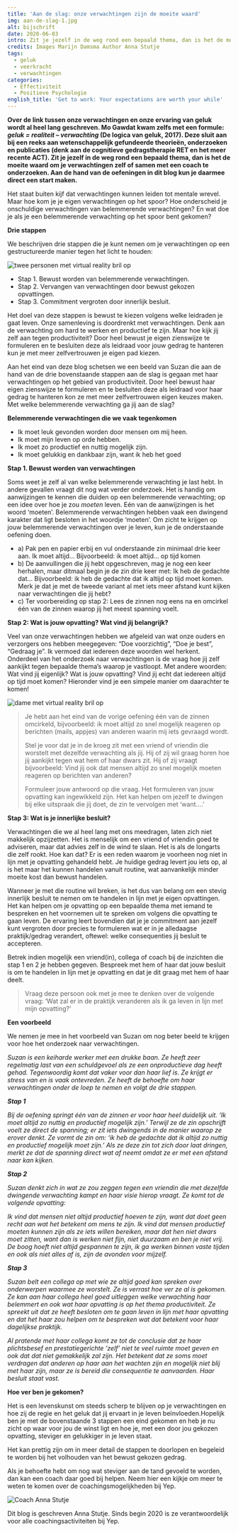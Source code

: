 ```yaml
---
title: 'Aan de slag: onze verwachtingen zijn de moeite waard'
img: aan-de-slag-1.jpg
alt: bijschrift
date: 2020-06-03
intro: Zit je jezelf in de weg rond een bepaald thema, dan is het de moeite waard om je verwachtingen zelf of samen met een coach te onderzoeken. Aan de hand van de oefeningen in dit blog kun je daarmee direct een start maken.
credits: Images Marijn Damsma Author Anna Stutje
tags:
  - geluk
  - veerkracht
  - verwachtingen
categories:
  - Effectiviteit
  - Positieve Psychologie
english_title: 'Get to work: Your expectations are worth your while'
---
```


**Over de link tussen onze verwachtingen en onze ervaring van geluk wordt al heel lang geschreven. Mo Gawdat kwam zelfs met een formule: _geluk = realiteit – verwachting_ (De logica van geluk, 2017). Deze sluit aan bij een reeks aan wetenschappelijk gefundeerde theorieën, onderzoeken en publicaties (denk aan de cognitieve gedragstherapie RET en het meer recente ACT). Zit je jezelf in de weg rond een bepaald thema, dan is het de moeite waard om je verwachtingen zelf of samen met een coach te onderzoeken. Aan de hand van de oefeningen in dit blog kun je daarmee direct een start maken.**

Het staat buiten kijf dat verwachtingen kunnen leiden tot mentale wrevel. Maar hoe kom je je eigen verwachtingen op het spoor? Hoe onderscheid je onschuldige verwachtingen van belemmerende verwachtingen? En wat doe je als je een belemmerende verwachting op het spoor bent gekomen?

**Drie stappen**

We beschrijven drie stappen die je kunt nemen om je verwachtingen op een gestructureerde manier tegen het licht te houden:

![twee personen met virtual reality bril op](./aan-de-slag-2.jpg)

- Stap 1. Bewust worden van belemmerende verwachtingen.
- Stap 2. Vervangen van verwachtingen door bewust gekozen opvattingen.
- Stap 3. Commitment vergroten door innerlijk besluit.

Het doel van deze stappen is bewust te kiezen volgens welke leidraden je gaat leven. Onze samenleving is doordrenkt met verwachtingen. Denk aan de verwachting om hard te werken en productief te zijn. Maar hoe kijk jij zelf aan tegen productiviteit? Door heel bewust je eigen zienswijze te formuleren en te besluiten deze als leidraad voor jouw gedrag te hanteren kun je met meer zelfvertrouwen je eigen pad kiezen.

Aan het eind van deze blog schetsen we een beeld van Suzan die aan de hand van de drie bovenstaande stappen aan de slag is gegaan met haar verwachtingen op het gebied van productiviteit. Door heel bewust haar eigen zienswijze te formuleren en te besluiten deze als leidraad voor haar gedrag te hanteren kon ze met meer zelfvertrouwen eigen keuzes maken. Met welke belemmerende verwachting ga jij aan de slag?

**Belemmerende verwachtingen die we vaak tegenkomen**

- Ik moet leuk gevonden worden door mensen om mij heen.
- Ik moet mijn leven op orde hebben.
- Ik moet zo productief en nuttig mogelijk zijn.
- Ik moet gelukkig en dankbaar zijn, want ik heb het goed

**Stap 1. Bewust worden van verwachtingen**

Soms weet je zelf al van welke belemmerende verwachting je last hebt. In andere gevallen vraagt dit nog wat verder onderzoek. Het is handig om aanwijzingen te kennen die duiden op een belemmerende verwachting; op een idee over hoe je zou _moeten_ leven. Eén van de aanwijzingen is het woord ‘moeten’. Belemmerende verwachtingen hebben vaak een dwingend karakter dat ligt besloten in het woordje ‘moeten’. Om zicht te krijgen op jouw belemmerende verwachtingen over je leven, kun je de onderstaande oefening doen.

- a) Pak pen en papier erbij en vul onderstaande zin minimaal drie keer aan.
  Ik moet altijd…
  Bijvoorbeeld: ik moet altijd… op tijd komen
- b) De aanvullingen die jij hebt opgeschreven, mag je nog een keer herhalen, maar ditmaal begin je de zin drie keer met:
  Ik heb de gedachte dat…
  Bijvoorbeeld: ik heb de gedachte dat ik altijd op tijd moet komen. Merk je dat je met de tweede variant al met iets meer afstand kunt kijken naar verwachtingen die jij hebt?
- c) Ter voorbereiding op stap 2: Lees de zinnen nog eens na en omcirkel één van de zinnen waarop jij het meest spanning voelt.

**Stap 2: Wat is jouw opvatting? Wat vind jij belangrijk?**

Veel van onze verwachtingen hebben we afgeleid van wat onze ouders en verzorgers ons hebben meegegeven: “Doe voorzichtig”, “Doe je best”, “Gedraag je”. Ik vermoed dat iedereen deze woorden wel herkent. Onderdeel van het onderzoek naar verwachtingen is de vraag hoe jij zelf aankijkt tegen bepaalde thema’s waarop je vastloopt. Met andere woorden: Wat vind jij eigenlijk? Wat is jouw opvatting? Vind jij echt dat iedereen altijd op tijd moet komen? Hieronder vind je een simpele manier om daarachter te komen!

![dame met virtual reality bril op](./aan-de-slag-1.jpg)

> Je hebt aan het eind van de vorige oefening één van de zinnen omcirkeld, bijvoorbeeld: ik moet altijd zo snel mogelijk reageren op berichten (mails, appjes) van anderen waarin mij iets gevraagd wordt.
>
> Stel je voor dat je in de kroeg zit met een vriend of vriendin die worstelt met dezelfde verwachting als jij. Hij of zij wil graag horen hoe jij aankijkt tegen wat hem of haar dwars zit. Hij of zij vraagt bijvoorbeeld: Vind jij ook dat mensen altijd zo snel mogelijk moeten reageren op berichten van anderen?
>
> Formuleer jouw antwoord op die vraag. Het formuleren van jouw opvatting kan ingewikkeld zijn. Het kan helpen om jezelf te dwingen bij elke uitspraak die jij doet, de zin te vervolgen met ‘want….’

**Stap 3: Wat is je innerlijke besluit?**

Verwachtingen die we al heel lang met ons meedragen, laten zich niet makkelijk opzijzetten. Het is menselijk om een vriend of vriendin goed te adviseren, maar dat advies zelf in de wind te slaan. Het is als de longarts die zelf rookt. Hoe kan dat? Er is een reden waarom je voorheen nog niet in lijn met je opvatting gehandeld hebt. Je huidige gedrag levert jou iets op, al is het maar het kunnen handelen vanuit routine, wat aanvankelijk minder moeite kost dan bewust handelen.

Wanneer je met die routine wil breken, is het dus van belang om een stevig innerlijk besluit te nemen om te handelen in lijn met je eigen opvattingen. Het kan helpen om je opvatting op een bepaalde thema met iemand te bespreken en het voornemen uit te spreken om volgens die opvatting te gaan leven. De ervaring leert bovendien dat je je commitment aan jezelf kunt vergroten door precies te formuleren wat er in je alledaagse praktijk/gedrag verandert, oftewel: welke consequenties jij besluit te accepteren.

Betrek indien mogelijk een vriend(in), collega of coach bij de inzichten die stap 1 en 2 je hebben gegeven. Bespreek met hem of haar dat jouw besluit is om te handelen in lijn met je opvatting en dat je dit graag met hem of haar deelt.

> Vraag deze persoon ook met je mee te denken over de volgende vraag: ‘Wat zal er in de praktijk veranderen als ik ga leven in lijn met mijn opvatting?’

**Een voorbeeld**

We nemen je mee in het voorbeeld van Suzan om nog beter beeld te krijgen voor hoe het onderzoek naar verwachtingen.

_Suzan is een keiharde werker met een drukke baan. Ze heeft zeer regelmatig last van een schuldgevoel als ze een onproductieve dag heeft gehad. Tegenwoordig komt dat vaker voor dan haar lief is. Ze krijgt er stress van en is vaak ontevreden. Ze heeft de behoefte om haar verwachtingen onder de loep te nemen en volgt de drie stappen._

**_Stap 1_**

_Bij de oefening springt één van de zinnen er voor haar heel duidelijk uit. ‘Ik moet altijd zo nuttig en productief mogelijk zijn.’ Terwijl ze de zin opschrijft voelt ze direct de spanning; er zit iets dwingends in de manier waarop ze erover denkt. Ze vormt de zin om: ‘ik heb de gedachte dat ik altijd zo nuttig en productief mogelijk moet zijn.’ Als ze deze zin tot zich door laat dringen, merkt ze dat de spanning direct wat af neemt omdat ze er met een afstand naar kan kijken._

**_Stap 2_**

_Suzan denkt zich in wat ze zou zeggen tegen een vriendin die met dezelfde dwingende verwachting kampt en haar visie hierop vraagt. Ze komt tot de volgende opvatting:_

_Ik vind dat mensen niet altijd productief hoeven te zijn, want dat doet geen recht aan wat het betekent om mens te zijn. Ik vind dat mensen productief moeten kunnen zijn als ze iets willen bereiken, maar dat hen niet dwars moet zitten, want dan is werken niet fijn, niet duurzaam en ben je niet vrij. De boog hoeft niet altijd gespannen te zijn, ik ga werken binnen vaste tijden en ook als niet alles af is, zijn de avonden voor mijzelf._

**_Stap 3_**

_Suzan belt een collega op met wie ze altijd goed kan spreken over onderwerpen waarmee ze worstelt. Ze is verrast hoe ver ze al is gekomen. Ze kan aan haar collega heel goed uitleggen welke verwachting haar belemmert en ook wat haar opvatting is op het thema productiviteit. Ze spreekt uit dat ze heeft besloten om te gaan leven in lijn met haar opvatting en dat het haar zou helpen om te bespreken wat dat betekent voor haar dagelijkse praktijk._

_Al pratende met haar collega komt ze tot de conclusie dat ze haar plichtsbesef en prestatiegerichte ‘zelf’ niet te veel ruimte moet geven en ook dat dat niet gemakkelijk zal zijn. Het betekent dat ze soms moet verdragen dat anderen op haar aan het wachten zijn en mogelijk niet blij met haar zijn, maar ze is bereid die consequentie te aanvaarden. Haar besluit staat vast._

**Hoe ver ben je gekomen?**

Het is een levenskunst om steeds scherp te blijven op je verwachtingen en hoe zij de regie en het geluk dat jij ervaart in je leven beïnvloeden.Hopelijk ben je met de bovenstaande 3 stappen een eind gekomen en heb je nu zicht op waar voor jou de winst ligt en hoe je, met een door jou gekozen opvatting, steviger en gelukkiger in je leven staat.

Het kan prettig zijn om in meer detail de stappen te doorlopen en begeleid te worden bij het volhouden van het bewust gekozen gedrag.

Als je behoefte hebt om nog wat steviger aan de tand gevoeld te worden, dan kan een coach daar goed bij helpen. Neem hier een kijkje om meer te weten te komen over de coachingsmogelijkheden bij Yep.

![Coach Anna Stutje](./aan-de-slag-3.jpg)

Dit blog is geschreven Anna Stutje. Sinds begin 2020 is ze verantwoordelijk voor alle coachingsactiviteiten bij Yep.
